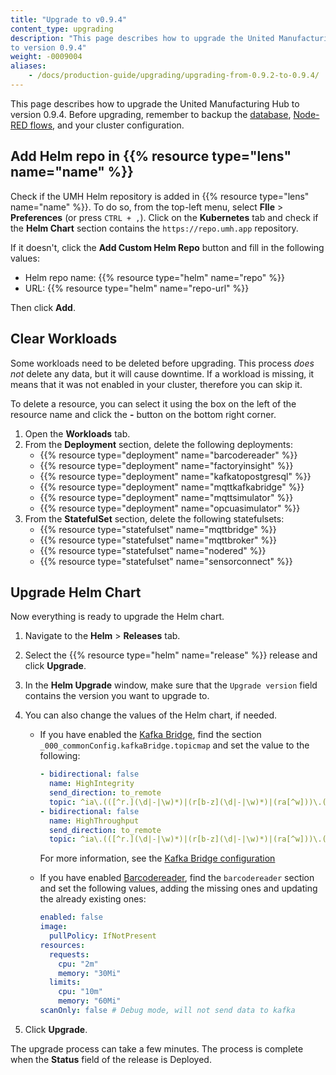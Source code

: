 ```yaml
---
title: "Upgrade to v0.9.4"
content_type: upgrading
description: "This page describes how to upgrade the United Manufacturing Hub
to version 0.9.4"
weight: -0009004
aliases:
    - /docs/production-guide/upgrading/upgrading-from-0.9.2-to-0.9.4/
---
```


This page describes how to upgrade the United Manufacturing Hub to version
0.9.4. Before upgrading, remember to backup the
[database](/docs/production-guide/backup_recovery/backup-timescale/),
[Node-RED flows](/docs/production-guide/backup_recovery/import-export-node-red/),
and your cluster configuration.

## Add Helm repo in {{% resource type="lens" name="name" %}}

Check if the UMH Helm repository is added in {{% resource type="lens" name="name" %}}.
To do so, from the top-left menu, select **FIle** > **Preferences** (or press `CTRL + ,`).
Click on the **Kubernetes** tab and check if the **Helm Chart** section contains
the `https://repo.umh.app` repository.

If it doesn't, click the **Add Custom Helm Repo** button and fill in the following
values:

- Helm repo name: {{% resource type="helm" name="repo" %}}
- URL: {{% resource type="helm" name="repo-url" %}}

Then click **Add**.

<!-- Add here any steps needed before deleting the deployments and statefulsets -->

## Clear Workloads

Some workloads need to be deleted before upgrading. This process _does not_ delete
any data, but it will cause downtime. If a workload is missing, it means that it
was not enabled in your cluster, therefore you can skip it.

To delete a resource, you can select it using the box on the left of the
resource name and click the **-** button on the bottom right corner.

1. Open the **Workloads** tab.
2. From the **Deployment** section, delete the following deployments:
   - {{% resource type="deployment" name="barcodereader" %}}
   - {{% resource type="deployment" name="factoryinsight" %}}
   - {{% resource type="deployment" name="kafkatopostgresql" %}}
   - {{% resource type="deployment" name="mqttkafkabridge" %}}
   - {{% resource type="deployment" name="mqttsimulator" %}}
   - {{% resource type="deployment" name="opcuasimulator" %}}
3. From the **StatefulSet** section, delete the following statefulsets:
   - {{% resource type="statefulset" name="mqttbridge" %}}
   - {{% resource type="statefulset" name="mqttbroker" %}}
   - {{% resource type="statefulset" name="nodered" %}}
   - {{% resource type="statefulset" name="sensorconnect" %}}

<!-- Add here any steps needed before upgrading the Helm Chart -->

## Upgrade Helm Chart

Now everything is ready to upgrade the Helm chart.

1. Navigate to the **Helm** > **Releases** tab.
2. Select the {{% resource type="helm" name="release" %}} release and click
   **Upgrade**.
3. In the **Helm Upgrade** window, make sure that the `Upgrade version` field
   contains the version you want to upgrade to.
4. You can also change the values of the Helm chart, if needed.

   - If you have enabled the [Kafka Bridge](/docs/architecture/microservices/core/kafka-bridge/),
     find the section
     `_000_commonConfig.kafkaBridge.topicmap` and set the value to the following:

     ```yaml
     - bidirectional: false
       name: HighIntegrity
       send_direction: to_remote
       topic: ^ia\.(([^r.](\d|-|\w)*)|(r[b-z](\d|-|\w)*)|(ra[^w]))\.(\d|-|\w|_)+\.(\d|-|\w|_)+\.((addMaintenanceActivity)|(addOrder)|(addParentToChild)|(addProduct)|(addShift)|(count)|(deleteShiftByAssetIdAndBeginTimestamp)|(deleteShiftById)|(endOrder)|(modifyProducedPieces)|(modifyState)|(productTag)|(productTagString)|(recommendation)|(scrapCount)|(startOrder)|(state)|(uniqueProduct)|(scrapUniqueProduct))$
     - bidirectional: false
       name: HighThroughput
       send_direction: to_remote
       topic: ^ia\.(([^r.](\d|-|\w)*)|(r[b-z](\d|-|\w)*)|(ra[^w]))\.(\d|-|\w|_)+\.(\d|-|\w|_)+\.(process[V|v]alue).*$
     ```

     For more information, see the
     [Kafka Bridge configuration](/docs/architecture/microservices/core/kafka-bridge/#configuration)

   - If you have enabled [Barcodereader](/docs/architecture/microservices/community/barcodereader/),
     find the `barcodereader` section and set the
     following values, adding the missing ones and updating the already existing
     ones:

     ```yaml
     enabled: false
     image:
       pullPolicy: IfNotPresent
     resources:
       requests:
         cpu: "2m"
         memory: "30Mi"
       limits:
         cpu: "10m"
         memory: "60Mi"
     scanOnly: false # Debug mode, will not send data to kafka
     ```

5. Click **Upgrade**.

The upgrade process can take a few minutes. The process is complete when the
**Status** field of the release is Deployed.
